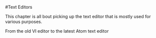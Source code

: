 #Text Editors

This chapter is all bout picking up the text editor that is mostly used for various purposes.

From the old VI editor to the latest Atom text editor




